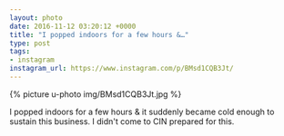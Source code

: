 ```yaml
---
layout: photo
date: 2016-11-12 03:20:12 +0000
title: "I popped indoors for a few hours &…"
type: post
tags:
- instagram
instagram_url: https://www.instagram.com/p/BMsd1CQB3Jt/
---
```


{% picture u-photo img/BMsd1CQB3Jt.jpg %}

I popped indoors for a few hours & it suddenly became cold enough to sustain this business. I didn't come to CIN prepared for this.
